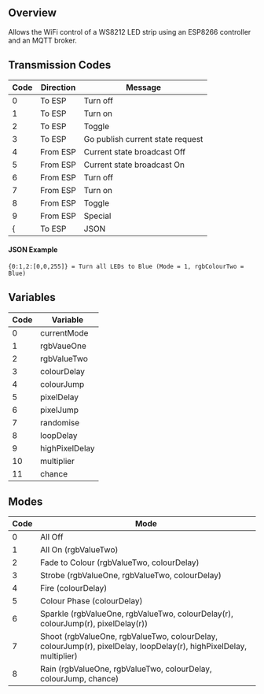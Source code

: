 ## Overview
Allows the WiFi control of a WS8212 LED strip using an ESP8266 controller and an MQTT broker.

## Transmission Codes
| Code | Direction | Message |
|---|---|---|
| 0 | To ESP | Turn off |
| 1 | To ESP | Turn on |
| 2 | To ESP | Toggle |   
| 3 | To ESP | Go publish current state request |
| 4 | From ESP | Current state broadcast Off |
| 5 | From ESP | Current state broadcast On |
| 6 | From ESP | Turn off | 
| 7 | From ESP | Turn on |
| 8 | From ESP | Toggle |
| 9 | From ESP | Special |
| { | To ESP | JSON |

#### JSON Example
`{0:1,2:[0,0,255]} = Turn all LEDs to Blue (Mode = 1, rgbColourTwo = Blue)`

## Variables
| Code | Variable |
|---|---|
| 0 | currentMode |
| 1 | rgbVaueOne |
| 2 | rgbValueTwo |
| 3 | colourDelay |
| 4 | colourJump |
| 5 | pixelDelay |
| 6 | pixelJump |
| 7 | randomise |
| 8 | loopDelay |
| 9 | highPixelDelay |
| 10 | multiplier |
| 11 | chance |

## Modes
| Code | Mode |
|---|---|
| 0 | All Off |
| 1 | All On (rgbValueTwo) |
| 2 | Fade to Colour (rgbValueTwo, colourDelay) |
| 3 | Strobe (rgbValueOne, rgbValueTwo, colourDelay) |
| 4 | Fire (colourDelay) |
| 5 | Colour Phase (colourDelay) |
| 6 | Sparkle (rgbValueOne, rgbValueTwo, colourDelay(r), colourJump(r), pixelDelay(r)) |
| 7 | Shoot (rgbValueOne, rgbValueTwo, colourDelay, colourJump(r), pixelDelay, loopDelay(r), highPixelDelay, multiplier) |
| 8 | Rain (rgbValueOne, rgbValueTwo, colourDelay, colourJump, chance) |
